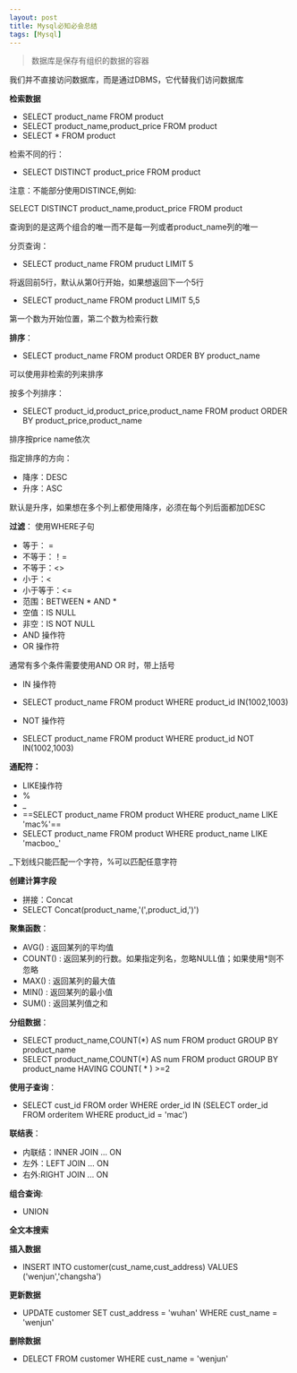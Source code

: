 ```yaml
---
layout: post
title: Mysql必知必会总结
tags: [Mysql]
---
```

> 数据库是保存有组织的数据的容器

我们并不直接访问数据库，而是通过DBMS，它代替我们访问数据库

**检索数据**

- SELECT product_name FROM product
- SELECT product_name,product_price FROM product
- SELECT * FROM product

检索不同的行：
- SELECT DISTINCT product_price FROM product

注意：不能部分使用DISTINCE,例如:

SELECT DISTINCT product_name,product_price FROM product

查询到的是这两个组合的唯一而不是每一列或者product_name列的唯一

分页查询：
- SELECT product_name FROM pruduct LIMIT 5

将返回前5行，默认从第0行开始，如果想返回下一个5行

- SELECT product_name FROM product LIMIT 5,5

第一个数为开始位置，第二个数为检索行数

**排序**：

- SELECT product_name FROM product ORDER BY product_name

可以使用非检索的列来排序

按多个列排序：
- SELECT product_id,product_price,product_name FROM product ORDER BY product_price,product_name

排序按price name依次

指定排序的方向：
- 降序：DESC
- 升序：ASC

默认是升序，如果想在多个列上都使用降序，必须在每个列后面都加DESC

**过滤**：
使用WHERE子句

- 等于： =
- 不等于：！=
- 不等于：<>
- 小于：<
- 小于等于：<=
- 范围：BETWEEN * AND *
- 空值：IS NULL
- 非空：IS NOT NULL
- AND 操作符
- OR 操作符

通常有多个条件需要使用AND OR 时，带上括号

- IN 操作符

- SELECT product_name FROM product WHERE product_id IN(1002,1003)

- NOT 操作符
-  SELECT product_name FROM product WHERE product_id NOT IN(1002,1003)

**通配符：**

- LIKE操作符
- %
- _
- ==SELECT product_name FROM product WHERE product_name LIKE 'mac%'==
- SELECT product_name FROM product WHERE product_name LIKE 'macboo_'

_下划线只能匹配一个字符，%可以匹配任意字符

**创建计算字段**
- 拼接：Concat
- SELECT Concat(product_name,'(',product_id,')')

**聚集函数**：
- AVG() : 返回某列的平均值
- COUNT() : 返回某列的行数。如果指定列名，忽略NULL值；如果使用*则不忽略
- MAX() : 返回某列的最大值
- MIN() : 返回某列的最小值
- SUM() : 返回某列值之和

**分组数据**：
- SELECT product_name,COUNT(*) AS num FROM product GROUP BY product_name
- SELECT product_name,COUNT(*) AS num FROM product GROUP BY product_name HAVING COUNT( * ) >=2

**使用子查询**：
- SELECT cust_id FROM order WHERE order_id IN (SELECT order_id FROM orderitem WHERE product_id = 'mac')

**联结表**：
- 内联结：INNER JOIN ... ON
- 左外：LEFT JOIN ... ON
- 右外:RIGHT JOIN ... ON

**组合查询**:
- UNION

**全文本搜索**

**插入数据**
- INSERT INTO customer(cust_name,cust_address) VALUES ('wenjun','changsha')

**更新数据**
- UPDATE customer SET cust_address = 'wuhan' WHERE cust_name = 'wenjun'

**删除数据**
- DELECT FROM customer WHERE cust_name = 'wenjun'
